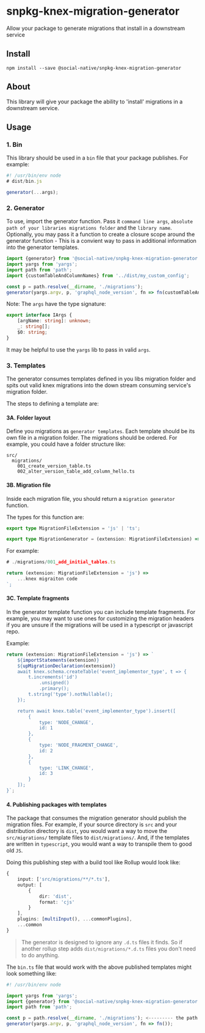 # snpkg-knex-migration-generator

Allow your package to generate migrations that install in a downstream service

## Install

```
npm install --save @social-native/snpkg-knex-migration-generator
```

## About

This library will give your package the ability to 'install' migrations in a downstream service.

## Usage

### 1. Bin

This library should be used in a `bin` file that your package publishes. For example:

```typescript
#! /usr/bin/env node
# dist/bin.js

generator(...args);
```

### 2. Generator

To use, import the generator function. Pass it `command line args`, `absolute path of your libraries migrations folder` and the `library name`. Optionally, you may pass it a function to create a closure scope around the generator function - This is a convient way to pass in additional information into the generator templates.

```typescript
import {generator} from '@social-native/snpkg-knex-migration-generator';
import yargs from 'yargs';
import path from 'path';
import {customTableAndColumnNames} from '../dist/my_custom_config';

const p = path.resolve(__dirname, './migrations');
generator(yargs.argv, p, 'graphql_node_version', fn => fn(customTableAndColumnNames));
```

Note:
The `args` have the type signature:

```typescript
export interface IArgs {
    [argName: string]: unknown;
    _: string[];
    $0: string;
}
```

It may be helpful to use the `yargs` lib to pass in valid `args`.

### 3. Templates

The generator consumes templates defined in you libs migration folder and spits out valid knex migrations into the down stream consuming service's migration folder.

The steps to defining a template are:

#### 3A. Folder layout

Define you migrations as `generator templates`. Each template should be its own file in a migration folder. The migrations should be ordered. For example, you could have a folder structure like:

```
src/
  migrations/
    001_create_version_table.ts
    002_alter_version_table_add_column_hello.ts
```

#### 3B. Migration file

Inside each migration file, you should return a `migration generator` function.

The types for this function are:

```typescript
export type MigrationFileExtension = 'js' | 'ts';

export type MigrationGenerator = (extension: MigrationFileExtension) => string;
```

For example:

```typescript
# ./migrations/001_add_initial_tables.ts

return (extension: MigrationFileExtension = 'js') =>
    ...knex migraiton code
`;
```

#### 3C. Template fragments

In the generator template function you can include template fragments. For example, you may want to use ones for customizing the migration headers if you are unsure if the migrations will be used in a typescript or javascript repo.

Example:

```typescript
return (extension: MigrationFileExtension = 'js') => `
    ${importStatements(extension)}
    ${upMigrationDeclaration(extension)}
    await knex.schema.createTable('event_implementor_type', t => {
        t.increments('id')
            .unsigned()
            .primary();
        t.string('type').notNullable();
    });

    return await knex.table('event_implementor_type').insert([
        {
            type: 'NODE_CHANGE',
            id: 1
        },
        {
            type: 'NODE_FRAGMENT_CHANGE',
            id: 2
        },
        {
            type: 'LINK_CHANGE',
            id: 3
        }
    ]);
}`;
```

#### 4. Publishing packages with templates

The package that consumes the migration generator should publish the migration files. For example, if your source directory is `src` and your distribution directory is `dist`, you would want a way to move the `src/migrations/` template files to `dist/migrations/`. And, if the templates are written in `typescript`, you would want a way to transpile them to good old `JS`.

Doing this publishing step with a build tool like Rollup would look like:

```typescript
{
    input: ['src/migrations/**/*.ts'],
    output: [
        {
            dir: 'dist',
            format: 'cjs'
        }
    ],
    plugins: [multiInput(), ...commonPlugins],
    ...common
}
```

> The generator is designed to ignore any `.d.ts` files it finds. So if another rollup step adds `dist/migrations/*.d.ts` files you don't need to do anything.

The `bin.ts` file that would work with the above published templates might look something like:

```typescript
#! /usr/bin/env node

import yargs from 'yargs';
import {generator} from '@social-native/snpkg-knex-migration-generator';
import path from 'path';

const p = path.resolve(__dirname, './migrations'); <--------- the path relative to the `bin` file
generator(yargs.argv, p, 'graphql_node_version', fn => fn());
```
